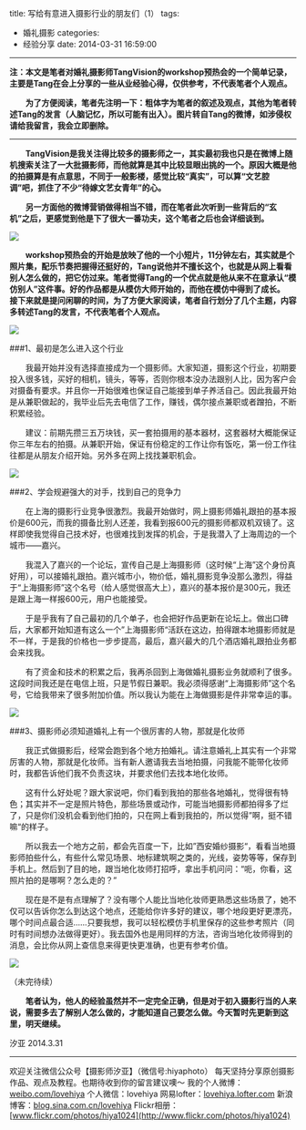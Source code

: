 title: 写给有意进入摄影行业的朋友们（1）
tags:
  - 婚礼摄影
categories:
  - 经验分享
date: 2014-03-31 16:59:00
---
**注：本文是笔者对婚礼摄影师TangVision的workshop预热会的一个简单记录，主要是Tang在会上分享的一些从业经验心得，仅供参考，不代表笔者个人观点。**
 
　　**为了方便阅读，笔者先注明一下：粗体字为笔者的叙述及观点，其他为笔者转述Tang的发言（人脑记忆，所以可能有出入）。图片转自Tang的微博，如涉侵权请给我留言，我会立即删除。**
 
----------------

　　**TangVision是我关注得比较多的摄影师之一，其实最初我也只是在微博上随机搜索关注了一大批摄影师，而他就算是其中比较显眼出挑的一个。原因大概是他的拍摄算是有点意思，不同于一般影楼，感觉比较“真实”，可以算“文艺腔调”吧，抓住了不少“待嫁文艺女青年”的心。**

　　**另一方面他的微博营销做得相当不错，而在笔者此次听到一些背后的“玄机”之后，更感觉到他是下了很大一番功夫，这个笔者之后也会详细谈到。**
  
![](http://mmbiz.qpic.cn/mmbiz/xBmfrfspdrwN69HCwNYibIdFb4yoB5HA62uhxGwRbXSic28wHU9ibfl1DEWCy3eWDqRfj2XiaMe5n9UJ5sPbyA9m7A/0)

 
　　**workshop预热会的开始是放映了他的一个小短片，11分钟左右，其实就是个照片集，配乐节奏把握得还挺好的，Tang说他并不擅长这个，也就是从网上看看别人怎么做的，把它仿过来。笔者觉得Tang的一个优点就是他从来不在意承认“模仿别人”这件事。好的作品都是从模仿大师开始的，而他在模仿中得到了成长。**
　
　　**接下来就是提问闲聊的时间，为了方便大家阅读，笔者自行划分了几个主题，内容多转述Tang的发言，不代表笔者个人观点。**
  
  ![](http://mmbiz.qpic.cn/mmbiz/xBmfrfspdrwN69HCwNYibIdFb4yoB5HA6ZHKFtp2nnEvZYo1YMl4dANlHkLWKgBxMwhH5S7XSvpzC0P85foywLA/0)
 


###1、最初是怎么进入这个行业
 
　　我最开始并没有选择直接成为一个摄影师。大家知道，摄影这个行业，初期要投入很多钱，买好的相机，镜头，等等，否则你根本没办法跟别人比，因为客户会对摄备有要求。并且你一开始很难也保证自己能接到单子养活自己。因此我最开始是从兼职做起的，我毕业后先去电信了工作，赚钱，偶尔接点兼职或者蹭拍，不断积累经验。

　　建议：前期先攒三五万块钱，买一套拍摄用的基本器材，这套器材大概能保证你三年左右的拍摄。从兼职开始，保证有份稳定的工作让你有饭吃，第一份工作往往都是从朋友介绍开始。另外多在网上找找兼职机会。
 
![](http://mmbiz.qpic.cn/mmbiz/xBmfrfspdrwN69HCwNYibIdFb4yoB5HA6yTM4OL6fLfYDXwLGqsUG4FVgZtkxfy04L2ibc5pLUeviabG13RV3wrmQ/0)

###2、学会规避强大的对手，找到自己的竞争力

　　在上海的摄影行业竞争很激烈。我最开始做时，网上摄影师婚礼跟拍的基本报价是600元，而我的摄备比别人还差，我看到报600元的摄影师都双机双镜了。这样即使我觉得自己技术好，也很难找到发挥的机会，于是我潜入了上海周边的一个城市——嘉兴。

　　我混入了嘉兴的一个论坛，宣传自己是上海摄影师（这时候“上海”这个身份真好用），可以接婚礼跟拍。嘉兴城市小，物价低，婚礼摄影竞争没那么激烈，得益于“上海摄影师”这个名号（给人感觉很高大上），嘉兴的基本报价是300元，我还是跟上海一样报600元，用户也能接受。

　　于是乎我有了自己最初的几个单子，也会把好作品更新在论坛上。做出口碑后，大家都开始知道有这么一个”上海摄影师“活跃在这边，拍得跟本地摄影师就是不一样，于是我的价格也一步步提高，最后，嘉兴最大的几个酒店婚礼跟拍业务都会来找我。

　　有了资金和技术的积累之后，我再杀回到上海做婚礼摄影业务就顺利了很多。这段时间我还是在电信上班，只是节假日兼职。我必须得感谢“上海摄影师”这个名号，它给我带来了很多附加价值。所以我认为能在上海做摄影是件非常幸运的事。

![](http://mmbiz.qpic.cn/mmbiz/xBmfrfspdrwN69HCwNYibIdFb4yoB5HA6v9tPKZPYdrXRujxJHcLLsYJ8ex6KGXWBknG7qpQOLYehv6jVXiag2QA/0)

###3、摄影师必须知道婚礼上有一个很厉害的人物，那就是化妆师

　　我正式做摄影后，经常会跑到各个地方拍婚礼。请注意婚礼上其实有一个非常厉害的人物，那就是化妆师。当有新人邀请我去当地拍摄，问我能不能带化妆师时，我都告诉他们我不负责这块，并要求他们去找本地化妆师。

　　这有什么好处呢？跟大家说吧，你们看到我拍的那些各地婚礼，觉得很有特色；其实并不一定是照片特色，那些场景或动作，可能当地摄影师都拍得多了烂了，只是你们没机会看到他们拍的，只在网上看到我拍的，所以觉得”啊，挺不错嘛“的样子。

　　所以我去一个地方之前，都会先百度一下，比如”西安婚纱摄影“，看看当地摄影师拍些什么，有些什么常见场景、地标建筑啊之类的，光线，姿势等等，保存到手机上。然后到了目的地，跟当地化妆师打招呼，拿出手机问问：“呃，你看，这照片拍的是哪啊？怎么走的？”

　　现在是不是有点理解了？没有哪个人能比当地化妆师更熟悉这些场景了，她不仅可以告诉你怎么到达这个地点，还能给你许多好的建议，哪个地段更好更漂亮，哪个时间点最合适……只要我想，我可以轻松模仿手机里保存的这些参考照片（同时有时间想办法做得更好）。我去国外也是用同样的方法，咨询当地化妆师得到的消息，会比你从网上查信息来得更快更准确，也更有参考价值。

![](http://mmbiz.qpic.cn/mmbiz/xBmfrfspdrwN69HCwNYibIdFb4yoB5HA6eYuyUcbTAHztBuLcMJTtYlpFKlJSeND8IXCnwYk0apX5ZDoty1YNhg/0)

（未完待续）

　　**笔者认为，他人的经验虽然并不一定完全正确，但是对于初入摄影行当的人来说，需要多去了解别人怎么做的，才能知道自己要怎么做。今天暂时先更新到这里，明天继续。**

汐亚
2014.3.31

----------------
欢迎关注微信公众号【摄影师汐亚】（微信号:hiyaphoto）
每天坚持分享原创摄影作品、观点及教程。也期待收到你的留言建议噢～
我的个人微博：[weibo.com/lovehiya](http://weibo.com/lovehiya)
个人微信：lovehiya
网易lofter：[lovehiya.lofter.com](http://lovehiya.lofter.com)
新浪博客：[blog.sina.com.cn/lovehiya](http://blog.sina.com.cn/lovehiya)
Flickr相册：[www.flickr.com/photos/hiya1024](http://www.flickr.com/photos/hiya1024)